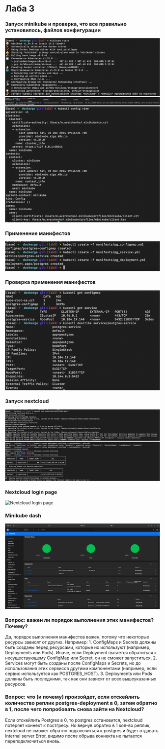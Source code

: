 # Лаба 3

### Запуск minikube и проверка, что все правильно установилось, файлов конфигурации
![Запуск minikube](photos/minicube_start.png)
![Docker ps](photos/docker_ps.png)
![Kubectl config view](photos/kubectl_config_view.png)

### Применение манифестов
![Kubectl create](photos/kubectl_create_*.png)

### Проверка применения манифестов
![Kubectl get](photos/kubectl_get_*.png)

### Запуск nextcloud
![Nextcloud logs](photos/nextcloud_logs.png)
![Nextcloud open](photos/nextcloud_open.png)


### Nextcloud login page 
![Nextcloud login page](photos/nextcloud_login_new.png)

### Minikube dash
![Minikube dash](photos/minikube_dash.png)

### Вопрос: важен ли порядок выполнения этих манифестов? Почему?
Да, порядок выполнения манифестов важен, потому что некоторые ресурсы зависят от других. Например:
	1.	ConfigMaps и Secrets должны быть созданы перед ресурсами, которые их используют (например, Deployments или Pods). Иначе, если Deployment пытается обратиться к несуществующему ConfigMap или Secret, он не сможет запуститься.
	2.	Services могут быть созданы после ConfigMaps и Secrets, но до использования этих сервисов другими компонентами (например, если сервис используется как POSTGRES_HOST).
	3.	Deployments или Pods должны быть последними, так как они зависят от всех вышеуказанных ресурсов.

### Вопрос: что (и почему) произойдет, если отскейлить количество реплик postgres-deployment в 0, затем обратно в 1, после чего попробовать снова зайти на Nextcloud? 
Если отскейлить Postgres в 0, то postgres остановится, nextcloud потеряет коннект к постгресу. Но вернув обратно в 1 кол-во реплик, nextcloud не сможет обратно подключиться к postgres и будет отдавать Internal server Error, видимо после обрыва коннекта не пытается переподключиться вновь.

